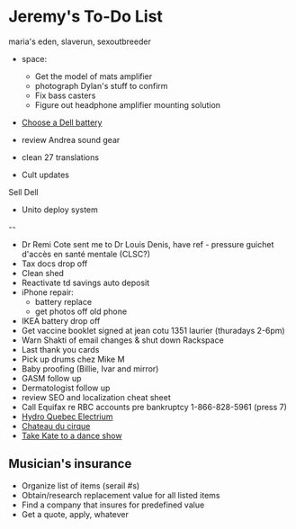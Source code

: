 # Jeremy's To-Do List

maria's eden, slaverun, sexoutbreeder

- space:
  - Get the model of mats amplifier
  - photograph Dylan's stuff to confirm
  - Fix bass casters
  - Figure out headphone amplifier mounting solution

- [Choose a Dell battery](http://www.laptopcharge.ca/category/search/dell/xps+13+9360.aspx)
- review Andrea sound gear
- clean 27 translations
- Cult updates

Sell Dell
- Unito deploy system



--

- Dr Remi Cote sent me to Dr Louis Denis, have ref - pressure guichet d'accès en santé mentale (CLSC?)
- Tax docs drop off
- Clean shed
- Reactivate td savings auto deposit
- iPhone repair:
  - battery replace
  - get photos off old phone
- IKEA battery drop off
- Get vaccine booklet signed at jean cotu 1351 laurier (thuradays 2-6pm)
- Warn Shakti of email changes & shut down Rackspace
- Last thank you cards
- Pick up drums chez Mike M
- Baby proofing (Billie, Ivar and mirror)
- GASM follow up
- Dermatologist follow up
- review SEO and localization cheat sheet
- Call Equifax re RBC accounts pre bankruptcy 1-866-828-5961 (press 7)
- [Hydro Quebec Electrium](http://www.hydroquebec.com/visit/monteregie/electrium.html)
- [Chateau du cirque](https://www.chateau-cirque.com/)
- [Take Kate to a dance show](https://www.quebecdanse.org/)

## Musician's insurance

- Organize list of items (serail #s)
- Obtain/research replacement value for all listed items
- Find a company that insures for predefined value
- Get a quote, apply, whatever
